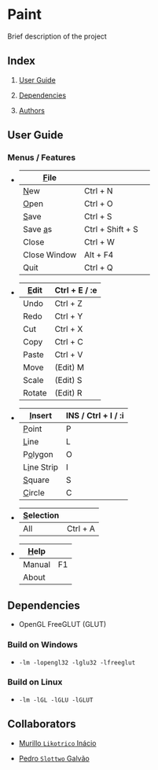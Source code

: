 # Paint

Brief description of the project

## Index

1. [User Guide](#user-guide)

2. [Dependencies](#dependencies)

3. [Authors](#collaborators)

## User Guide

### Menus / Features

- | [F]()ile     |          |   |
  | ------------ | -------- | - |
  | [N]()ew      | Ctrl + N |
  | [O]()pen     | Ctrl + O |
  | [S]()ave     | Ctrl + S | 
  | Save [a]()s  | Ctrl + Shift + S |
  | Close        | Ctrl + W |
  | Close Window | Alt + F4 |
  | Quit         | Ctrl + Q |

- | [E]()dit | Ctrl + E / :e |
  | -------- | -------- |
  | Undo     | Ctrl + Z |
  | Redo     | Ctrl + Y |
  | Cut      | Ctrl + X |
  | Copy     | Ctrl + C |
  | Paste    | Ctrl + V |
  | Move     | (Edit) M |
  | Scale    | (Edit) S |
  | Rotate   | (Edit) R |

- | [I]()nsert     | INS / Ctrl + I / :i |
  | -------------- | - |
  | [P]()oint      | P |
  | [L]()ine       | L |
  | P[o]()lygon    | O |
  | L[i]()ne Strip | I |
  | [S]()quare     | S |
  | [C]()ircle     | C |

- | [S]()election  |          |
  | -------------  | -------- |
  | All            | Ctrl + A |

- | [H]()elp       |    |
  | -------------- | -- |
  | Manual         | F1 |
  | About          |    |

## Dependencies

- OpenGL FreeGLUT (GLUT)

### Build on Windows

- `-lm -lopengl32 -lglu32 -lfreeglut`

### Build on Linux

- `-lm -lGL -lGLU -lGLUT`

## Collaborators

- [Murillo `Likotrico` Inácio](https://github.com/likotrico)

- [Pedro `Slottwo` Galvão](https://github.com/slottwo)
